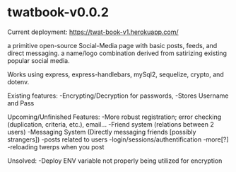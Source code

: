 # twatbook-v0.0.2

Current deployment: https://twat-book-v1.herokuapp.com/

a primitive open-source Social-Media page with basic posts, feeds, and direct messaging. a name/logo combination derived from satirizing existing popular social media.

Works using express, express-handlebars, mySql2, sequelize, crypto, and dotenv.

Existing features:
-Encrypting/Decryption for passwords,
-Stores Username and Pass

Upcoming/Unfinished Features:
-More robust registration; error checking (duplication, criteria, etc.), email...
-Friend system (relations between 2 users)
-Messaging System (Directly messaging friends [possibly strangers])
-posts related to users
-login/sessions/authentification
-more[?]
-reloading twerps when you post

Unsolved:
-Deploy ENV variable not properly being utilized for encryption
